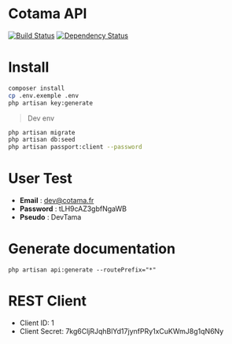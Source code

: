 # Cotama API 
[![Build Status](https://travis-ci.com/Ealenn/Cotama-API.svg?token=pzmEyFi3sozv2AJWbeuN&branch=master)](https://travis-ci.com/Ealenn/Cotama-API) [![Dependency Status](https://www.versioneye.com/user/projects/59ddd48d0fb24f20fe62e78e/badge.svg?style=flat-square)](https://www.versioneye.com/user/projects/59ddd48d0fb24f20fe62e78e) 

# Install 
```sh
composer install
cp .env.exemple .env
php artisan key:generate
```

> Dev env
```sh
php artisan migrate
php artisan db:seed
php artisan passport:client --password
```

# User Test
- **Email** : dev@cotama.fr
- **Password** : tLH9cAZ3gbfNgaWB
- **Pseudo** : DevTama

# Generate documentation 
```
php artisan api:generate --routePrefix="*"
```

# REST Client
- Client ID: 1
- Client Secret: 7kg6CljRJqhBlYd17jynfPRy1xCuKWmJ8g1qN6Ny
